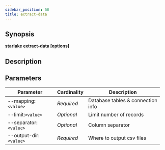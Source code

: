 ```yaml
---
sidebar_position: 50
title: extract-data
---
```



## Synopsis

**starlake extract-data [options]**

## Description


## Parameters

Parameter|Cardinality|Description
---|---|---
--mapping:`<value>`|*Required*|Database tables & connection info
--limit:`<value>`|*Optional*|Limit number of records
--separator:`<value>`|*Optional*|Column separator
--output-dir:`<value>`|*Required*|Where to output csv files

